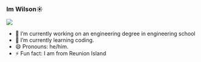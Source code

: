 ### Im Wilson☀️

<img src="https://github.com/Wilsunrise/Wilsunrise/assets/152748586/9a07a07f-82c2-4b8a-a66b-a309e5e980d7">
 
- 🔭 I’m currently working on an engineering degree in engineering school
- 🌱 I’m currently learning coding.
- 😄 Pronouns: he/him.
- ⚡ Fun fact: I am from Reunion Island

<!--
**Wilsunrise/Wilsunrise** is a ✨ _special_ ✨ repository because its `README.md` (this file) appears on your GitHub profile.

